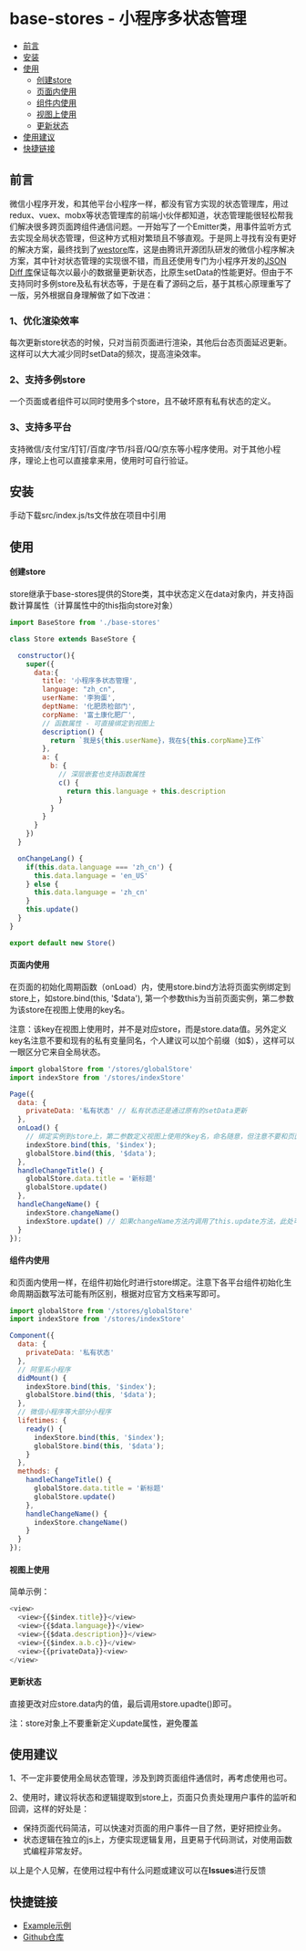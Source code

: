 # base-stores - 小程序多状态管理

- [前言](#前言)
- [安装](#安装)
- [使用](#使用)
  - [创建store](#创建store)
  - [页面内使用](#页面内使用)
  - [组件内使用](#组件内使用)
  - [视图上使用](#视图上使用)
  - [更新状态](#更新状态)
- [使用建议](#使用建议)
- [快捷链接](#快捷链接)

## 前言
微信小程序开发，和其他平台小程序一样，都没有官方实现的状态管理库，用过redux、vuex、mobx等状态管理库的前端小伙伴都知道，状态管理能很轻松帮我们解决很多跨页面跨组件通信问题。一开始写了一个Emitter类，用事件监听方式去实现全局状态管理，但这种方式相对繁琐且不够直观。于是网上寻找有没有更好的解决方案，最终找到了[westore](https://github.com/Tencent/westore)库，这是由腾讯开源团队研发的微信小程序解决方案，其中针对状态管理的实现很不错，而且还使用专门为小程序开发的[JSON Diff 库](https://github.com/Tencent/westore/blob/v1/utils/diff.js)保证每次以最小的数据量更新状态，比原生setData的性能更好。但由于不支持同时多例store及私有状态等，于是在看了源码之后，基于其核心原理重写了一版，另外根据自身理解做了如下改进：

### 1、优化渲染效率
每次更新store状态的时候，只对当前页面进行渲染，其他后台态页面延迟更新。这样可以大大减少同时setData的频次，提高渲染效率。

### 2、支持多例store
一个页面或者组件可以同时使用多个store，且不破坏原有私有状态的定义。

### 3、支持多平台
支持微信/支付宝/钉钉/百度/字节/抖音/QQ/京东等小程序使用。对于其他小程序，理论上也可以直接拿来用，使用时可自行验证。


## 安装
手动下载src/index.js/ts文件放在项目中引用

## 使用

#### 创建store

store继承于base-stores提供的Store类，其中状态定义在data对象内，并支持函数计算属性（计算属性中的this指向store对象）
``` js
import BaseStore from './base-stores'

class Store extends BaseStore {

  constructor(){
    super({ 
      data:{
        title: '小程序多状态管理',
        language: "zh_cn",
        userName: '李狗蛋',
        deptName: '化肥质检部门',
        corpName: '富土康化肥厂',
        // 函数属性 - 可直接绑定到视图上
        description() {
          return `我是${this.userName}，我在${this.corpName}工作`
        },
        a: {
          b: {
            // 深层嵌套也支持函数属性
            c() {
              return this.language + this.description
            }
          }
        }
      }
    })
  }

  onChangeLang() {
    if(this.data.language === 'zh_cn') {
      this.data.language = 'en_US'
    } else {
      this.data.language = 'zh_cn'
    }
    this.update()
  }
}

export default new Store()
``` 

#### 页面内使用

在页面的初始化周期函数（onLoad）内，使用store.bind方法将页面实例绑定到store上，如store.bind(this, '$data'), 第一个参数this为当前页面实例，第二参数为该store在视图上使用的key名。

注意：该key在视图上使用时，并不是对应store，而是store.data值。另外定义key名注意不要和现有的私有变量同名，个人建议可以加个前缀（如$），这样可以一眼区分它来自全局状态。

``` js
import globalStore from '/stores/globalStore'
import indexStore from '/stores/indexStore'

Page({
  data: {
    privateData: '私有状态' // 私有状态还是通过原有的setData更新
  },
  onLoad() {
    // 绑定实例到store上，第二参数定义视图上使用的key名，命名随意，但注意不要和页面data内的私有变量同名
    indexStore.bind(this, '$index');
    globalStore.bind(this, '$data');
  },
  handleChangeTitle() {
    globalStore.data.title = '新标题'
    globalStore.update()
  },
  handleChangeName() {
    indexStore.changeName()
    indexStore.update() // 如果changeName方法内调用了this.update方法，此处可以省去调用indexStore.update()
  }
});
```

#### 组件内使用

和页面内使用一样，在组件初始化时进行store绑定。注意下各平台组件初始化生命周期函数写法可能有所区别，根据对应官方文档来写即可。


``` js
import globalStore from '/stores/globalStore'
import indexStore from '/stores/indexStore'

Component({
  data: {
    privateData: '私有状态'
  },
  // 阿里系小程序
  didMount() {
    indexStore.bind(this, '$index');
    globalStore.bind(this, '$data');
  },
  // 微信小程序等大部分小程序
  lifetimes: {
    ready() {
      indexStore.bind(this, '$index');
      globalStore.bind(this, '$data');
    }
  },
  methods: {
    handleChangeTitle() {
      globalStore.data.title = '新标题'
      globalStore.update()
    },
    handleChangeName() {
      indexStore.changeName()
    }
  }
});
```

#### 视图上使用
简单示例：
``` js
<view>
  <view>{{$index.title}}</view>
  <view>{{$data.language}}</view>
  <view>{{$data.description}}</view>
  <view>{{$index.a.b.c}}</view>
  <view>{{privateData}}<view>
</view>
```

#### 更新状态

直接更改对应store.data内的值，最后调用store.upadte()即可。

注：store对象上不要重新定义update属性，避免覆盖

## 使用建议
1、不一定非要使用全局状态管理，涉及到跨页面组件通信时，再考虑使用也可。

2、使用时，建议将状态和逻辑提取到store上，页面只负责处理用户事件的监听和回调，这样的好处是：
* 保持页面代码简洁，可以快速对页面的用户事件一目了然，更好把控业务。
* 状态逻辑在独立的js上，方便实现逻辑复用，且更易于代码测试，对使用函数式编程非常友好。


以上是个人见解，在使用过程中有什么问题或建议可以在**Issues**进行反馈

## 快捷链接

- [Example示例](./examples)
- [Github仓库](https://github.com/wuhao1477/base-stores)
